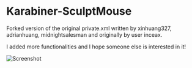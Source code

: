 # Karabiner-SculptMouse
Forked version of the original private.xml written by xinhuang327, adrianhuang, midnightsalesman and originally by user inceax.

I added more functionalities and I hope someone else is interested in it!

![Screenshot](/../patch-1/Screenshot.tiff?raw=true "Features")